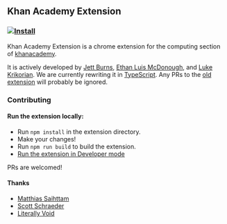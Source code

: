 ## Khan Academy Extension
### [![Install](https://developer.chrome.com/webstore/images/ChromeWebStore_Badge_v2_206x58.png)](https://chrome.google.com/webstore/detail/the-khan-academy-extensio/gniggljddhajnfbkjndcgnomkddfcial)
Khan Academy Extension is a chrome extension for the computing section of [khanacademy](https://khanacademy.org). 


It is actively developed by [Jett Burns](https://github.com/jettburns14), [Ethan Luis McDonough](https://github.com/EthanLuisMcDonough), and [Luke Krikorian](https://github.com/lukekrikorian).
We are currently rewriting it in [TypeScript](https://www.typescriptlang.org/). Any PRs to the [old extension](https://github.com/ka-extension/ka-extension/) will probably be ignored.

### Contributing
#### Run the extension locally: 
* Run `npm install` in the extension directory. 
* Make your changes!
* Run `npm run build` to build the extension. 
* [Run the extension in Developer mode](https://developer.chrome.com/extensions/getstarted#unpacked)

PRs are welcomed! 

#### Thanks
* [Matthias Saihttam](https://github.com/MatthiasSaihttam)
* [Scott Schraeder](https://github.com/CosignCosine)
* [Literally Void](https://github.com/LiterallyVoid)
